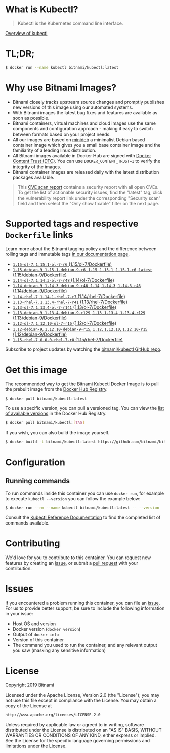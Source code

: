 
# What is Kubectl?

> Kubectl is the Kubernetes command line interface.

[Overview of kubectl](https://kubernetes.io/docs/reference/kubectl/overview/)

# TL;DR;

```bash
$ docker run --name kubectl bitnami/kubectl:latest
```

# Why use Bitnami Images?

* Bitnami closely tracks upstream source changes and promptly publishes new versions of this image using our automated systems.
* With Bitnami images the latest bug fixes and features are available as soon as possible.
* Bitnami containers, virtual machines and cloud images use the same components and configuration approach - making it easy to switch between formats based on your project needs.
* All our images are based on [minideb](https://github.com/bitnami/minideb) a minimalist Debian based container image which gives you a small base container image and the familiarity of a leading linux distribution.
* All Bitnami images available in Docker Hub are signed with [Docker Content Trust (DTC)](https://docs.docker.com/engine/security/trust/content_trust/). You can use `DOCKER_CONTENT_TRUST=1` to verify the integrity of the images.
* Bitnami container images are released daily with the latest distribution packages available.


> This [CVE scan report](https://quay.io/repository/bitnami/kubectl?tab=tags) contains a security report with all open CVEs. To get the list of actionable security issues, find the "latest" tag, click the vulnerability report link under the corresponding "Security scan" field and then select the "Only show fixable" filter on the next page.

# Supported tags and respective `Dockerfile` links

Learn more about the Bitnami tagging policy and the difference between rolling tags and immutable tags [in our documentation page](https://docs.bitnami.com/containers/how-to/understand-rolling-tags-containers/).


* [`1.15-ol-7`, `1.15.1-ol-7-r6` (1.15/ol-7/Dockerfile)](https://github.com/bitnami/bitnami-docker-kubectl/blob/1.15.1-ol-7-r6/1.15/ol-7/Dockerfile)
* [`1.15-debian-9`, `1.15.1-debian-9-r6`, `1.15`, `1.15.1`, `1.15.1-r6`, `latest` (1.15/debian-9/Dockerfile)](https://github.com/bitnami/bitnami-docker-kubectl/blob/1.15.1-debian-9-r6/1.15/debian-9/Dockerfile)
* [`1.14-ol-7`, `1.14.3-ol-7-r48` (1.14/ol-7/Dockerfile)](https://github.com/bitnami/bitnami-docker-kubectl/blob/1.14.3-ol-7-r48/1.14/ol-7/Dockerfile)
* [`1.14-debian-9`, `1.14.3-debian-9-r46`, `1.14`, `1.14.3`, `1.14.3-r46` (1.14/debian-9/Dockerfile)](https://github.com/bitnami/bitnami-docker-kubectl/blob/1.14.3-debian-9-r46/1.14/debian-9/Dockerfile)
* [`1.14-rhel-7`, `1.14.1-rhel-7-r7` (1.14/rhel-7/Dockerfile)](https://github.com/bitnami/bitnami-docker-kubectl/blob/1.14.1-rhel-7-r7/1.14/rhel-7/Dockerfile)
* [`1.13-rhel-7`, `1.13.4-rhel-7-r41` (1.13/rhel-7/Dockerfile)](https://github.com/bitnami/bitnami-docker-kubectl/blob/1.13.4-rhel-7-r41/1.13/rhel-7/Dockerfile)
* [`1.13-ol-7`, `1.13.4-ol-7-r141` (1.13/ol-7/Dockerfile)](https://github.com/bitnami/bitnami-docker-kubectl/blob/1.13.4-ol-7-r141/1.13/ol-7/Dockerfile)
* [`1.13-debian-9`, `1.13.4-debian-9-r129`, `1.13`, `1.13.4`, `1.13.4-r129` (1.13/debian-9/Dockerfile)](https://github.com/bitnami/bitnami-docker-kubectl/blob/1.13.4-debian-9-r129/1.13/debian-9/Dockerfile)
* [`1.12-ol-7`, `1.12.10-ol-7-r16` (1.12/ol-7/Dockerfile)](https://github.com/bitnami/bitnami-docker-kubectl/blob/1.12.10-ol-7-r16/1.12/ol-7/Dockerfile)
* [`1.12-debian-9`, `1.12.10-debian-9-r15`, `1.12`, `1.12.10`, `1.12.10-r15` (1.12/debian-9/Dockerfile)](https://github.com/bitnami/bitnami-docker-kubectl/blob/1.12.10-debian-9-r15/1.12/debian-9/Dockerfile)
* [`1.15-rhel-7`, `0.0.0-rhel-7-r0` (1.15/rhel-7/Dockerfile)](https://github.com/bitnami/bitnami-docker-kubectl/blob/0.0.0-rhel-7-r0/1.15/rhel-7/Dockerfile)

Subscribe to project updates by watching the [bitnami/kubectl GitHub repo](https://github.com/bitnami/bitnami-docker-kubectl).

# Get this image

The recommended way to get the Bitnami Kubectl Docker Image is to pull the prebuilt image from the [Docker Hub Registry](https://hub.docker.com/r/bitnami/kubectl).

```bash
$ docker pull bitnami/kubectl:latest
```

To use a specific version, you can pull a versioned tag. You can view the [list of available versions](https://hub.docker.com/r/bitnami/kubectl/tags/) in the Docker Hub Registry.

```bash
$ docker pull bitnami/kubectl:[TAG]
```

If you wish, you can also build the image yourself.

```bash
$ docker build -t bitnami/kubectl:latest https://github.com/bitnami/bitnami-docker-kubectl.git
```

# Configuration

## Running commands

To run commands inside this container you can use `docker run`, for example to execute `kubectl --version` you can follow the example below:

```bash
$ docker run --rm --name kubectl bitnami/kubectl:latest -- --version
```

Consult the [Kubectl Reference Documentation](https://kubernetes.io/docs/reference/generated/kubectl/kubectl-commands) to find the completed list of commands available.

# Contributing

We'd love for you to contribute to this container. You can request new features by creating an [issue](https://github.com/bitnami/bitnami-docker-kubectl/issues), or submit a [pull request](https://github.com/bitnami/bitnami-docker-kubectl/pulls) with your contribution.

# Issues

If you encountered a problem running this container, you can file an [issue](https://github.com/bitnami/bitnami-docker-kubectl/issues). For us to provide better support, be sure to include the following information in your issue:

- Host OS and version
- Docker version (`docker version`)
- Output of `docker info`
- Version of this container
- The command you used to run the container, and any relevant output you saw (masking any sensitive information)

# License

Copyright 2019 Bitnami

Licensed under the Apache License, Version 2.0 (the "License");
you may not use this file except in compliance with the License.
You may obtain a copy of the License at

    http://www.apache.org/licenses/LICENSE-2.0

Unless required by applicable law or agreed to in writing, software
distributed under the License is distributed on an "AS IS" BASIS,
WITHOUT WARRANTIES OR CONDITIONS OF ANY KIND, either express or implied.
See the License for the specific language governing permissions and
limitations under the License.
